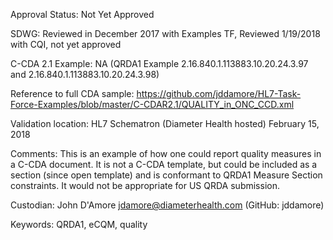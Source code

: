 Approval Status: Not Yet Approved

SDWG: Reviewed in December 2017 with Examples TF, Reviewed 1/19/2018 with CQI, not yet approved

C-CDA 2.1 Example: NA (QRDA1 Example 2.16.840.1.113883.10.20.24.3.97 and 2.16.840.1.113883.10.20.24.3.98)

Reference to full CDA sample: https://github.com/jddamore/HL7-Task-Force-Examples/blob/master/C-CDAR2.1/QUALITY_in_ONC_CCD.xml

Validation location: HL7 Schematron (Diameter Health hosted) February 15, 2018

Comments: This is an example of how one could report quality measures in a C-CDA document. It is not a C-CDA template, but could be included as a section (since open template) and is conformant to QRDA1 Measure Section constraints. It would not be appropriate for US QRDA submission.

Custodian: John D'Amore jdamore@diameterhealth.com (GitHub: jddamore)

Keywords: QRDA1, eCQM, quality 

